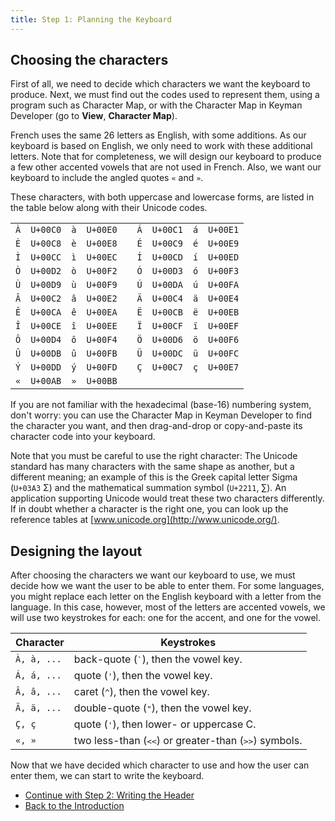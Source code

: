 ```yaml
---
title: Step 1: Planning the Keyboard
---
```


## Choosing the characters

First of all, we need to decide which characters we want the keyboard to
produce. Next, we must find out the codes used to represent them, using
a program such as Character Map, or with the Character Map in Keyman
Developer (go to **View**, **Character Map**).

French uses the same 26 letters as English, with some additions. As our
keyboard is based on English, we only need to work with these additional
letters. Note that for completeness, we will design our keyboard to
produce a few other accented vowels that are not used in French. Also,
we want our keyboard to include the angled quotes `«` and `»`.

These characters, with both uppercase and lowercase forms, are listed in
the table below along with their Unicode codes.

|     |          |     |          |     |     |          |     |          |
|-----|----------|-----|----------|-----|-----|----------|-----|----------|
| `À` | `U+00C0` | `à` | `U+00E0` |     | `Á` | `U+00C1` | `á` | `U+00E1` |
| `È` | `U+00C8` | `è` | `U+00E8` |     | `É` | `U+00C9` | `é` | `U+00E9` |
| `Ì` | `U+00CC` | `ì` | `U+00EC` |     | `Í` | `U+00CD` | `í` | `U+00ED` |
| `Ò` | `U+00D2` | `ò` | `U+00F2` |     | `Ó` | `U+00D3` | `ó` | `U+00F3` |
| `Ù` | `U+00D9` | `ù` | `U+00F9` |     | `Ú` | `U+00DA` | `ú` | `U+00FA` |
| `Â` | `U+00C2` | `â` | `U+00E2` |     | `Ä` | `U+00C4` | `ä` | `U+00E4` |
| `Ê` | `U+00CA` | `ê` | `U+00EA` |     | `Ë` | `U+00CB` | `ë` | `U+00EB` |
| `Î` | `U+00CE` | `î` | `U+00EE` |     | `Ï` | `U+00CF` | `ï` | `U+00EF` |
| `Ô` | `U+00D4` | `ô` | `U+00F4` |     | `Ö` | `U+00D6` | `ö` | `U+00F6` |
| `Û` | `U+00DB` | `û` | `U+00FB` |     | `Ü` | `U+00DC` | `ü` | `U+00FC` |
| `Ý` | `U+00DD` | `ý` | `U+00FD` |     | `Ç` | `U+00C7` | `ç` | `U+00E7` |
| `«` | `U+00AB` | `»` | `U+00BB` |     |     |          |     |          |

If you are not familiar with the hexadecimal (base-16) numbering system,
don't worry: you can use the Character Map in Keyman Developer to find
the character you want, and then drag-and-drop or copy-and-paste its
character code into your keyboard.

Note that you must be careful to use the right character: The Unicode
standard has many characters with the same shape as another, but a
different meaning; an example of this is the Greek capital letter Sigma
(`U+03A3` Σ) and the mathematical summation symbol (`U+2211`, ∑). An application
supporting Unicode would treat these two characters differently. If in
doubt whether a character is the right one, you can look up the
reference tables at [www.unicode.org](http://www.unicode.org/).

## Designing the layout

After choosing the characters we want our keyboard to use, we must
decide how we want the user to be able to enter them. For some
languages, you might replace each letter on the English keyboard with a
letter from the language. In this case, however, most of the letters are
accented vowels, we will use two keystrokes for each: one for the
accent, and one for the vowel.

| Character   | Keystrokes                    |
|-------------|-------------------------------|
| `À, à, ...` | back-quote (<kbd>`</kbd>), then the vowel key.    |
| `Á, á, ...` | quote (<kbd>'</kbd>), then the vowel key.          |
| `Â, â, ...` | caret (<kbd>^</kbd>), then the vowel key.          |
| `Ä, ä, ...` | double-quote (<kbd>"</kbd>), then the vowel key.   |
| `Ç, ç`      | quote (<kbd>'</kbd>), then lower- or uppercase C.  |
| `«, »`      | two less-than (<kbd>&lt;&lt;</kbd>) or greater-than (<kbd>&gt;&gt;</kbd>) symbols. |

Now that we have decided which character to use and how the user can
enter them, we can start to write the keyboard.

-   [Continue with Step 2: Writing the Header](step-2)
-   [Back to the Introduction](index)